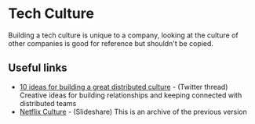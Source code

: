 # Tech Culture

Building a tech culture is unique to a company, looking at the culture of other companies is good for reference but shouldn't be copied.

## Useful links
- [10 ideas for building a great distributed culture](https://mobile.twitter.com/nathanbarry/status/1480944048189980678) - (Twitter thread) Creative ideas for building relationships and keeping connected with distributed teams
- [Netflix Culture](https://www.slideshare.net/reed2001/culture-1798664) - (Slideshare) This is an archive of the previous version
